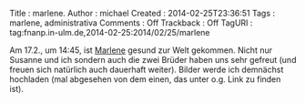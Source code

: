 Title     : marlene.
Author    : michael
Created   : 2014-02-25T23:36:51
Tags      : marlene, administrativa
Comments  : Off
Trackback : Off
TagURI    : tag:fnanp.in-ulm.de,2014-02-25:2014/02/25/marlene

Am 17.2., um 14:45, ist [Marlene][] gesund zur Welt gekommen. Nicht nur
Susanne und ich sondern auch die zwei Brüder haben uns sehr gefreut (und
freuen sich natürlich auch dauerhaft weiter). Bilder werde ich demnächst
hochladen (mal abgesehen von dem einen, das unter o.g. Link zu finden
ist).


[Marlene]: http://fnanp.in-ulm.de/marlene/
